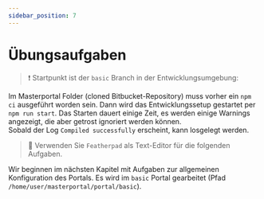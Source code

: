 ```yaml
---
sidebar_position: 7
---
```


# Übungsaufgaben

> :exclamation: Startpunkt ist der `basic` Branch in der Entwicklungsumgebung:  

Im Masterportal Folder (cloned Bitbucket-Repository) muss vorher ein `npm ci` ausgeführt worden sein.
Dann wird das Entwicklungssetup gestartet per `npm run start`.
Das Starten dauert einige Zeit, es werden einige Warnings angezeigt, die aber getrost ignoriert werden können.  
Sobald der Log `Compiled successfully` erscheint, kann losgelegt werden.

> 📝
> Verwenden Sie `Featherpad` als Text-Editor für die folgenden Aufgaben.

Wir beginnen im nächsten Kapitel mit Aufgaben zur allgemeinen Konfiguration des Portals. Es wird im `basic` Portal gearbeitet (Pfad `/home/user/masterportal/portal/basic`).
